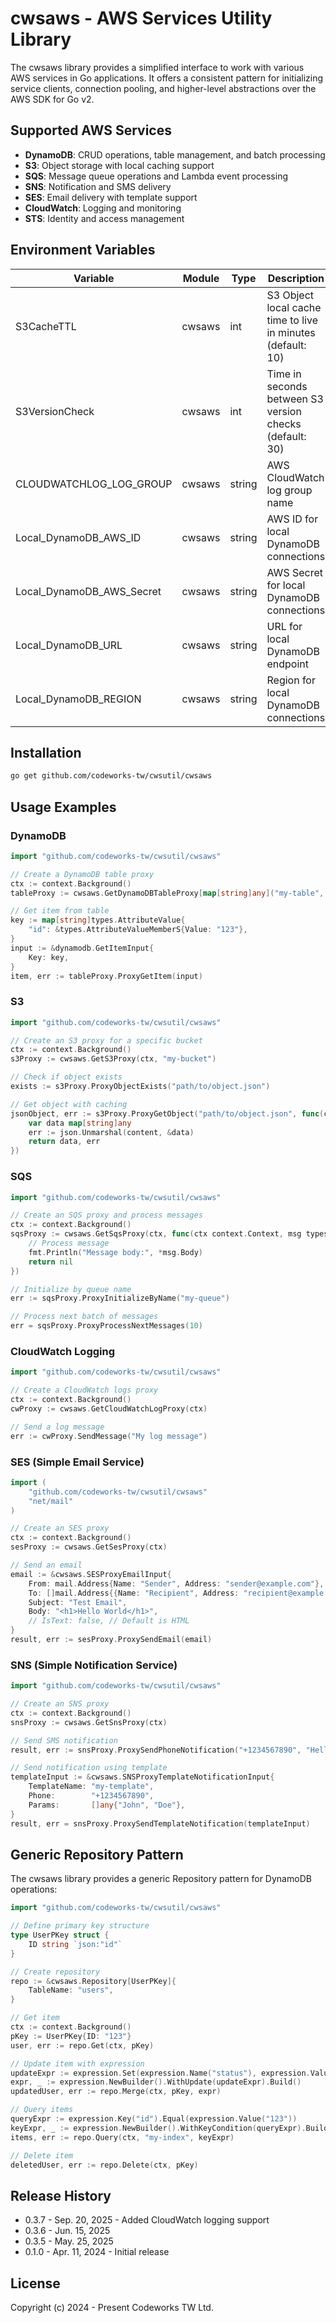 # cwsaws - AWS Services Utility Library

The cwsaws library provides a simplified interface to work with various AWS services in Go applications. It offers a consistent pattern for initializing service clients, connection pooling, and higher-level abstractions over the AWS SDK for Go v2.

## Supported AWS Services

- **DynamoDB**: CRUD operations, table management, and batch processing
- **S3**: Object storage with local caching support
- **SQS**: Message queue operations and Lambda event processing
- **SNS**: Notification and SMS delivery
- **SES**: Email delivery with template support
- **CloudWatch**: Logging and monitoring
- **STS**: Identity and access management

## Environment Variables

| Variable                  | Module | Type   | Description                                                 |
| ------------------------- | ------ | ------ | ----------------------------------------------------------- |
| S3CacheTTL                | cwsaws | int    | S3 Object local cache time to live in minutes (default: 10) |
| S3VersionCheck            | cwsaws | int    | Time in seconds between S3 version checks (default: 30)     |
| CLOUDWATCHLOG_LOG_GROUP   | cwsaws | string | AWS CloudWatch log group name                               |
| Local_DynamoDB_AWS_ID     | cwsaws | string | AWS ID for local DynamoDB connections                       |
| Local_DynamoDB_AWS_Secret | cwsaws | string | AWS Secret for local DynamoDB connections                   |
| Local_DynamoDB_URL        | cwsaws | string | URL for local DynamoDB endpoint                             |
| Local_DynamoDB_REGION     | cwsaws | string | Region for local DynamoDB connections                       |

## Installation

```bash
go get github.com/codeworks-tw/cwsutil/cwsaws
```

## Usage Examples

### DynamoDB

```go path=null start=null
import "github.com/codeworks-tw/cwsutil/cwsaws"

// Create a DynamoDB table proxy
ctx := context.Background()
tableProxy := cwsaws.GetDynamoDBTableProxy[map[string]any]("my-table", ctx)

// Get item from table
key := map[string]types.AttributeValue{
    "id": &types.AttributeValueMemberS{Value: "123"},
}
input := &dynamodb.GetItemInput{
    Key: key,
}
item, err := tableProxy.ProxyGetItem(input)
```

### S3

```go path=null start=null
import "github.com/codeworks-tw/cwsutil/cwsaws"

// Create an S3 proxy for a specific bucket
ctx := context.Background()
s3Proxy := cwsaws.GetS3Proxy(ctx, "my-bucket")

// Check if object exists
exists := s3Proxy.ProxyObjectExists("path/to/object.json")

// Get object with caching
jsonObject, err := s3Proxy.ProxyGetObject("path/to/object.json", func(content []byte) (any, error) {
    var data map[string]any
    err := json.Unmarshal(content, &data)
    return data, err
})
```

### SQS

```go path=null start=null
import "github.com/codeworks-tw/cwsutil/cwsaws"

// Create an SQS proxy and process messages
ctx := context.Background()
sqsProxy := cwsaws.GetSqsProxy(ctx, func(ctx context.Context, msg types.Message) error {
    // Process message
    fmt.Println("Message body:", *msg.Body)
    return nil
})

// Initialize by queue name
err := sqsProxy.ProxyInitializeByName("my-queue")

// Process next batch of messages
err = sqsProxy.ProxyProcessNextMessages(10)
```

### CloudWatch Logging

```go path=null start=null
import "github.com/codeworks-tw/cwsutil/cwsaws"

// Create a CloudWatch logs proxy
ctx := context.Background()
cwProxy := cwsaws.GetCloudWatchLogProxy(ctx)

// Send a log message
err := cwProxy.SendMessage("My log message")
```

### SES (Simple Email Service)

```go path=null start=null
import (
    "github.com/codeworks-tw/cwsutil/cwsaws"
    "net/mail"
)

// Create an SES proxy
ctx := context.Background()
sesProxy := cwsaws.GetSesProxy(ctx)

// Send an email
email := &cwsaws.SESProxyEmailInput{
    From: mail.Address{Name: "Sender", Address: "sender@example.com"},
    To: []mail.Address{{Name: "Recipient", Address: "recipient@example.com"}},
    Subject: "Test Email",
    Body: "<h1>Hello World</h1>",
    // IsText: false, // Default is HTML
}
result, err := sesProxy.ProxySendEmail(email)
```

### SNS (Simple Notification Service)

```go path=null start=null
import "github.com/codeworks-tw/cwsutil/cwsaws"

// Create an SNS proxy
ctx := context.Background()
snsProxy := cwsaws.GetSnsProxy(ctx)

// Send SMS notification
result, err := snsProxy.ProxySendPhoneNotification("+1234567890", "Hello World from SNS")

// Send notification using template
templateInput := &cwsaws.SNSProxyTemplateNotificationInput{
    TemplateName: "my-template",
    Phone:        "+1234567890",
    Params:       []any{"John", "Doe"},
}
result, err = snsProxy.ProxySendTemplateNotification(templateInput)
```

## Generic Repository Pattern

The cwsaws library provides a generic Repository pattern for DynamoDB operations:

```go path=null start=null
import "github.com/codeworks-tw/cwsutil/cwsaws"

// Define primary key structure
type UserPKey struct {
    ID string `json:"id"`
}

// Create repository
repo := &cwsaws.Repository[UserPKey]{
    TableName: "users",
}

// Get item
ctx := context.Background()
pKey := UserPKey{ID: "123"}
user, err := repo.Get(ctx, pKey)

// Update item with expression
updateExpr := expression.Set(expression.Name("status"), expression.Value("active"))
expr, _ := expression.NewBuilder().WithUpdate(updateExpr).Build()
updatedUser, err := repo.Merge(ctx, pKey, expr)

// Query items
queryExpr := expression.Key("id").Equal(expression.Value("123"))
keyExpr, _ := expression.NewBuilder().WithKeyCondition(queryExpr).Build()
items, err := repo.Query(ctx, "my-index", keyExpr)

// Delete item
deletedUser, err := repo.Delete(ctx, pKey)
```

## Release History

* 0.3.7 - Sep. 20, 2025 - Added CloudWatch logging support
* 0.3.6 - Jun. 15, 2025
* 0.3.5 - May. 25, 2025
* 0.1.0 - Apr. 11, 2024 - Initial release

## License

Copyright (c) 2024 - Present Codeworks TW Ltd.
